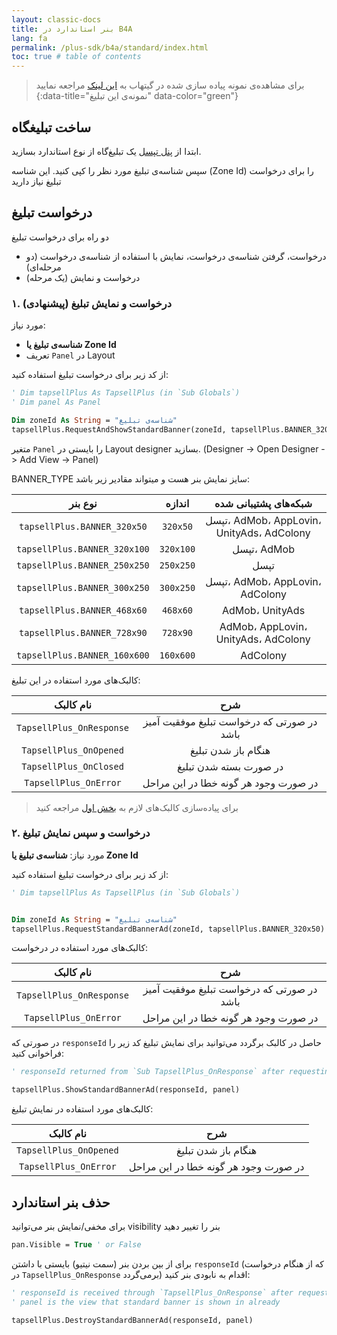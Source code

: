 ```yaml
---
layout: classic-docs
title: بنر استاندارد در B4A
lang: fa
permalink: /plus-sdk/b4a/standard/index.html
toc: true # table of contents
---
```



> برای مشاهد‌ه‌ی نمونه پیاده سازی شده در گیتهاب به [این لینک](https://github.com/tapsellorg/TapsellPlusSDK-B4ASample/blob/0ed4cf5b1ec275061b20e600a87eae47b29b1c49/tapsell.b4a#L188) مراجعه نمایید
{:data-title="نمونه‌ی این تبلیغ" data-color="green"}

## ساخت تبلیغگاه
ابتدا از [پنل تپسل](https://dashboard.tapsell.ir/) یک تبلیغ‌گاه از نوع استاندارد بسازید.


سپس شناسه‌ی تبلیغ مورد نظر را کپی کنید. این شناسه
(Zone Id)
را برای درخواست تبلیغ نیاز دارید

## درخواست تبلیغ

دو راه برای درخواست تبلیغ 

- درخواست، گرفتن شناسه‌ی درخواست، نمایش با استفاده از شناسه‌ی درخواست (دو مرحله‌ای)
- درخواست و نمایش (یک مرحله)

### ۱. درخواست و نمایش تبلیغ (پیشنهادی)

مورد نیاز:  
- **شناسه‌ی تبلیغ یا Zone Id**
- تعریف `Panel` در Layout

از کد زیر برای درخواست تبلیغ استفاده کنید:

```vb
' Dim tapsellPlus As TapsellPlus (in `Sub Globals`)
' Dim panel As Panel

Dim zoneId As String = "شناسه‌ی تبلیغ"
tapsellPlus.RequestAndShowStandardBanner(zoneId, tapsellPlus.BANNER_320x50, panel)
```

متغیر `Panel` را بایستی در Layout designer بسازید.
(Designer -> Open Designer -> Add View -> Panel)


BANNER_TYPE سایز نمایش بنر هست و میتواند مقادیر زیر باشد:

|نوع بنر|اندازه|شبکه‌های پشتیبانی شده|
|:----------------:|:-------------:|:------------------:|
| `tapsellPlus.BANNER_320x50` | `320x50` |       تپسل، AdMob، AppLovin، UnityAds، AdColony    |
| `tapsellPlus.BANNER_320x100` | `320x100` |      تپسل، AdMob    |
| `tapsellPlus.BANNER_250x250` | `250x250` |    تپسل  |
| `tapsellPlus.BANNER_300x250` | `300x250` |   تپسل، AdMob، AppLovin، AdColony |
| `tapsellPlus.BANNER_468x60` | `468x60` |      AdMob، UnityAds   |
| `tapsellPlus.BANNER_728x90` | `728x90` |     AdMob، AppLovin، UnityAds، AdColony |
| `tapsellPlus.BANNER_160x600` | `160x600` |     AdColony |


کالبک‌های مورد استفاده در این تبلیغ:

|نام کالبک|شرح|
|:--:|:--:|
|`TapsellPlus_OnResponse`|در صورتی که درخواست تبلیغ موفقیت آمیز باشد|
|`TapsellPlus_OnOpened`|هنگام باز شدن تبلیغ|
|`TapsellPlus_OnClosed`|در صورت بسته شدن تبلیغ|
|`TapsellPlus_OnError`|در صورت وجود هر گونه خطا در این مراحل|


> برای پیاده‌سازی کالبک‌های لازم به [بخش اول](/plus-sdk/b4a/initialize/index.html) مراجعه کنید


### ۲. درخواست و سپس نمایش تبلیغ

مورد نیاز: **شناسه‌ی تبلیغ یا Zone Id**

از کد زیر برای درخواست تبلیغ استفاده کنید:

```vb
' Dim tapsellPlus As TapsellPlus (in `Sub Globals`)


Dim zoneId As String = "شناسه‌ی تبلیغ"
tapsellPlus.RequestStandardBannerAd(zoneId, tapsellPlus.BANNER_320x50)
```

کالبک‌های مورد استفاده در درخواست:

|نام کالبک|شرح|
|:--:|:--:|
|`TapsellPlus_OnResponse`|در صورتی که درخواست تبلیغ موفقیت آمیز باشد|
|`TapsellPlus_OnError`|در صورت وجود هر گونه خطا در این مراحل|

در صورتی که `responseId` حاصل در کالبک برگردد می‌توانید برای نمایش تبلیغ کد زیر را فراخوانی کنید:  

```vb
' responseId returned from `Sub TapsellPlus_OnResponse` after requesting the ad

tapsellPlus.ShowStandardBannerAd(responseId, panel)
```


کالبک‌های مورد استفاده در نمایش تبلیغ:

|نام کالبک|شرح|
|:--:|:--:|
|`TapsellPlus_OnOpened`|هنگام باز شدن تبلیغ|
|`TapsellPlus_OnError`|در صورت وجود هر گونه خطا در این مراحل|



## حذف بنر استاندارد

برای مخفی/نمایش بنر می‌توانید visibility بنر را تغییر دهید

```vb
pan.Visible = True ' or False
```

برای از بین بردن بنر (سمت نیتیو) بایستی با داشتن `responseId` (که از هنگام درخواست در `TapsellPlus_OnResponse` برمی‌گردد) اقدام به نابودی بنر کنید:

```vb
' responseId is received through `TapsellPlus_OnResponse` after requesting standard banner
' panel is the view that standard banner is shown in already

tapsellPlus.DestroyStandardBannerAd(responseId, panel)
```

